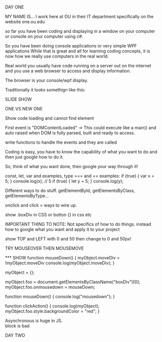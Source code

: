 
DAY ONE

MY NAME IS... I work here at OU in their IT department specifically on the website one.ou.edu

so far you have been coding and displaying in a window on your computer or console on your computer using c#. 

So you have been doing console applications or very simple WPF applications
While that is great and all for learning coding concepts, it is now how we really use computers in the real world.

Real world you usually have code running on a server out on the internet and you use a web browser to access and display information.

The browser is your console/wpf display.  

Traditionally it looks somethign like this:

SLIDE SHOW

<TAKE TIME AND SHOW BOTH SITES INSPECTION TOOLS>  ONE VS NEW ONE



<SLIDES NOT TYPESAFE>

Show code loading and cannot find element

First event is "DOMContentLoaded"  ->  This could execute like a main() and auto raised when DOM is fully parsed, built and ready to access.

write functions to handle the events and they are called

Coding is easy, you have to know the capability of what you want to do and then just google how to do it.

So, think of what you want done, then google your way through it!


const, let, var and examples, type === and == examples:
if (true) { var x = 5; } console.log(x); // 5
if (true) { let y = 5; } console.log(y);

Different ways to do stuff.  getElementById, getElementsByClass, getElementsByType...

onclick and click = ways to wire up.

show .boxDiv in CSS  or button {} in css etc

IMPORTANT THING TO NOTE:  Not specifics of how to do things.  instead how to google what you want and apply it to your project


show TOP and LEFT with 0 and 50 then change to 0 and 50px!

TRY MOUSEOVER THEN MOUSEMOVE

*** SHOW
function mouseDown() {
  myObject.moveDiv = !myObject.moveDiv
  console.log(myObject.moveDiv);
}

myObject = {};

myObject.foo = document.getElementsByClassName("boxDiv")[0];
myObject.foo.onmousedown = mouseDown;

function mouseDown() {
  console.log("mousedown");
}


function clickAction() {
  console.log(myObject);
  myObject.foo.style.backgroundColor = "red";
}



Asynchronous is huge in JS.  
block is bad



DAY TWO